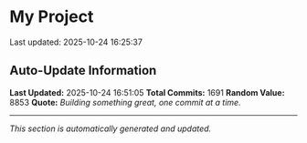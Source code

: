 # My Project


Last updated: 2025-10-24 16:25:37


































































































































































































































































































































































































































































































































































































































































































































































































































































































































































































































































































































































































































































































































































































































































































































































































































































































































































































































































































































































































































































































































































## Auto-Update Information

**Last Updated:** 2025-10-24 16:51:05
**Total Commits:** 1691
**Random Value:** 8853
**Quote:** _Building something great, one commit at a time._

---
_This section is automatically generated and updated._